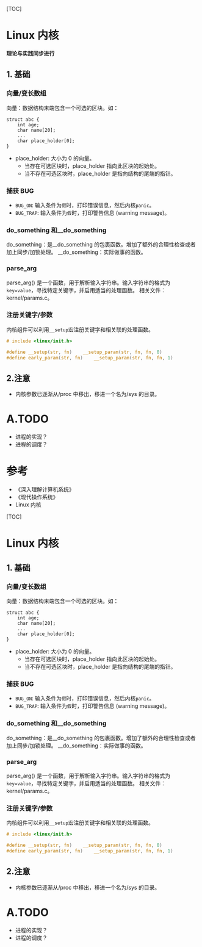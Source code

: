 
[TOC]

# Linux 内核

**理论与实践同步进行**

## 1. 基础
### 向量/变长数组

向量：数据结构末端包含一个可选的区块。如：
```
struct abc {
    int age;
    char name[20];
    ...
    char place_holder[0];
}
```
* place_holder: 大小为 0 的向量。
    * 当存在可选区块时，place_holder 指向此区块的起始处。
    * 当不存在可选区块时，place_holder 是指向结构的尾端的指针。

### 捕获 BUG
* `BUG_ON`: 输入条件为`假`时，打印错误信息，然后内核`panic`。
* `BUG_TRAP`: 输入条件为`假`时，打印警告信息 (warning message)。

### do_something 和__do_something
do_something：是__do_something 的包裹函数。增加了额外的合理性检查或者加上同步/加锁处理。
__do_something：实际做事的函数。

### parse_arg
parse_arg() 是一个函数，用于解析输入字符串。输入字符串的格式为`key=value`，寻找特定关键字，并启用适当的处理函数。
相关文件：kernel/params.c。

### 注册关键字/参数
内核组件可以利用`__setup`宏注册关键字和相关联的处理函数。
```c
# include <linux/init.h>

#define __setup(str, fn)    __setup_param(str, fn, fn, 0)
#define early_param(str, fn)    __setup_param(str, fn, fn, 1)
```

## 2.注意
* 内核参数已逐渐从/proc 中移出，移进一个名为/sys 的目录。


# A.TODO
* 进程的实现？
* 进程的调度？


# 参考
* 《深入理解计算机系统》
* 《现代操作系统》
* Linux 内核

[TOC]

# Linux 内核

## 1. 基础
### 向量/变长数组
向量：数据结构末端包含一个可选的区块。如：
```
struct abc {
    int age;
    char name[20];
    ...
    char place_holder[0];
}
```
* place_holder: 大小为 0 的向量。
    * 当存在可选区块时，place_holder 指向此区块的起始处。
    * 当不存在可选区块时，place_holder 是指向结构的尾端的指针。

### 捕获 BUG
* `BUG_ON`: 输入条件为`假`时，打印错误信息，然后内核`panic`。
* `BUG_TRAP`: 输入条件为`假`时，打印警告信息 (warning message)。

### do_something 和__do_something
do_something：是__do_something 的包裹函数。增加了额外的合理性检查或者加上同步/加锁处理。
__do_something：实际做事的函数。

### parse_arg
parse_arg() 是一个函数，用于解析输入字符串。输入字符串的格式为`key=value`，寻找特定关键字，并启用适当的处理函数。
相关文件：kernel/params.c。

### 注册关键字/参数
内核组件可以利用`__setup`宏注册关键字和相关联的处理函数。
```c
# include <linux/init.h>

#define __setup(str, fn)    __setup_param(str, fn, fn, 0)
#define early_param(str, fn)    __setup_param(str, fn, fn, 1)
```

## 2.注意
* 内核参数已逐渐从/proc 中移出，移进一个名为/sys 的目录。


# A.TODO
* 进程的实现？
* 进程的调度？

